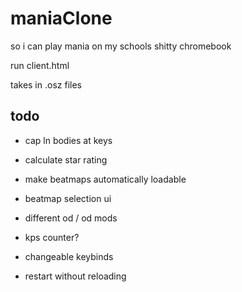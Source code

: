 # maniaClone
so i can play mania on my schools shitty chromebook

run client.html

takes in .osz files

## todo

* cap ln bodies at keys

* calculate star rating

* make beatmaps automatically loadable

* beatmap selection ui

* different od / od mods

* kps counter?

* changeable keybinds

* restart without reloading
